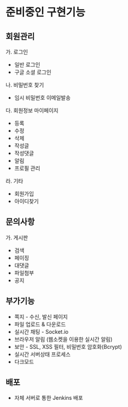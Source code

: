 # 준비중인 구현기능

## 회원관리
가. 로그인
- 일반 로그인 
- 구글 소셜 로그인

나. 비밀번호 찾기
- 임시 비밀번호 이메일발송

다. 회원정보 마이페이지 
- 등록
- 수정
- 삭제
- 작성글
- 작성댓글
- 알림
- 프로필 관리

라. 기타
- 회원가입
- 아이디찾기

## 문의사항
가. 게시판 
- 검색
- 페이징
- 대댓글
- 파일첨부
- 공지

## 부가기능
- 쪽지 - 수신, 발신 페이지
- 파일 업로드 & 다운로드
- 실시간 채팅 - Socket.io
- 브라우저 알림 (웹소켓을 이용한 실시간 알림)
- 보안 - SSL, XSS 필터, 비밀번호 암호화(Bcrypt)
- 실시간 서버상태 프로세스
- 다크모드

## 배포
- 자체 서버로 통한 Jenkins 배포